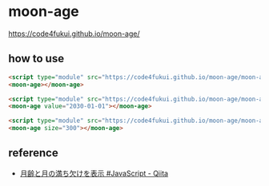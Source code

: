 # moon-age

https://code4fukui.github.io/moon-age/

## how to use

```html
<script type="module" src="https://code4fukui.github.io/moon-age/moon-age.js"></script>
<moon-age></moon-age>
```

```html
<script type="module" src="https://code4fukui.github.io/moon-age/moon-age.js"></script>
<moon-age value="2030-01-01"></moon-age>
```

```html
<script type="module" src="https://code4fukui.github.io/moon-age/moon-age.js"></script>
<moon-age size="300"></moon-age>
```

## reference

- [月齢と月の満ち欠けを表示 #JavaScript - Qiita](https://qiita.com/akebi_mh/items/b6a9c056d9198552e7b4)
